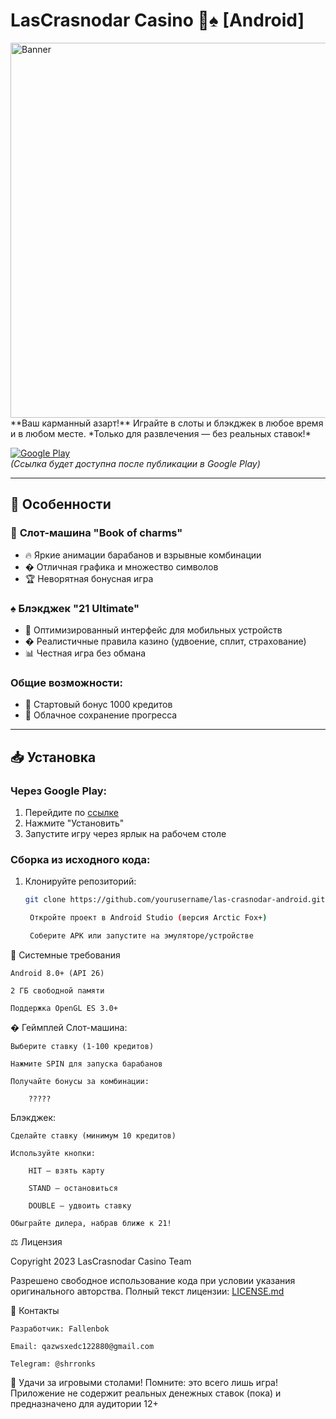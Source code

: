
# LasCrasnodar Casino 🎰♠️ [Android]
<img src="https://i.imgur.com/lYnbOQ5.png" alt="Banner" width="600" height="600" /> 
**Ваш карманный азарт!** Играйте в слоты и блэкджек в любое время и в любом месте.  
*Только для развлечения — без реальных ставок!*

[![Google Play](https://img.shields.io/badge/Google_Play-414141?style=for-the-badge&logo=google-play&logoColor=white)](https://play.google.com/store/apps/details?id=YOUR_PACKAGE_NAME)  
*(Ссылка будет доступна после публикации в Google Play)*

---

## 🚀 Особенности

### 🎰 **Слот-машина "Book of charms"**
- 🔥 Яркие анимации барабанов и взрывные комбинации
- � Отличная графика и множество символов
- 🏆 Неворятная бонусная игра

### ♠️ **Блэкджек "21 Ultimate"**
- 📱 Оптимизированный интерфейс для мобильных устройств
- � Реалистичные правила казино (удвоение, сплит, страхование)
- 📊 Честная игра без обмана

### Общие возможности:
- 💎 Стартовый бонус 1000 кредитов
- 🔐 Облачное сохранение прогресса

---

## 📥 Установка

### Через Google Play:
1. Перейдите по [ссылке](https://play.google.com/store/apps/details?id=YOUR_PACKAGE_NAME)
2. Нажмите "Установить"
3. Запустите игру через ярлык на рабочем столе

### Сборка из исходного кода:
1. Клонируйте репозиторий:
   ```bash
   git clone https://github.com/yourusername/las-crasnodar-android.git

    Откройте проект в Android Studio (версия Arctic Fox+)

    Соберите APK или запустите на эмуляторе/устройстве

📱 Системные требования

    Android 8.0+ (API 26)

    2 ГБ свободной памяти

    Поддержка OpenGL ES 3.0+

� Геймплей
Слот-машина:

    Выберите ставку (1-100 кредитов)

    Нажмите SPIN для запуска барабанов

    Получайте бонусы за комбинации:

        ?????

Блэкджек:

    Сделайте ставку (минимум 10 кредитов)

    Используйте кнопки:

        HIT — взять карту

        STAND — остановиться

        DOUBLE — удвоить ставку

    Обыграйте дилера, набрав ближе к 21!


⚖️ Лицензия

Copyright 2023 LasCrasnodar Casino Team

Разрешено свободное использование кода при условии указания оригинального авторства.
Полный текст лицензии: [LICENSE.md](LICENSE.md)

📮 Контакты

    Разработчик: Fallenbok

    Email: qazwsxedc122880@gmail.com

    Telegram: @shrronks

🎉 Удачи за игровыми столами! Помните: это всего лишь игра!
Приложение не содержит реальных денежных ставок (пока) и предназначено для аудитории 12+
